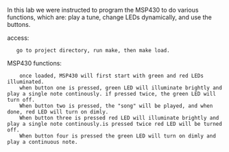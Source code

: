 In this lab we were instructed to program the MSP430 to do various functions, which are: play a tune, change LEDs dynamically, and use the buttons.

access: 
       
       go to project directory, run make, then make load.

MSP430 functions:

        once loaded, MSP430 will first start with green and red LEDs illuminated.
        when button one is pressed, green LED will illuminate brightly and play a single note continously. if pressed twice, the green LED will turn off.
        When button two is pressed, the "song" will be played, and when done, red LED will turn on dimly.
        When button three is pressed red LED will illuminate brightly and play a single note continously.is pressed twice red LED will be turned off.
        When button four is pressed the green LED will turn on dimly and play a continuous note.
        
